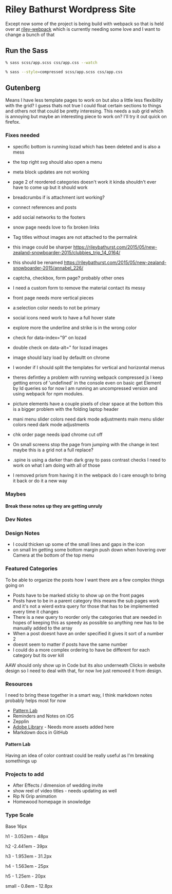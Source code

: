 # Riley Bathurst Wordpress Site

Except now some of the project is being build with webpack so that is held over at [riley-webpack](https://github.com/rileybathurst/riley-webpack) which is currently needing some love and I want to change a bunch of that

## Run the Sass

```bash
% sass scss/app.scss css/app.css --watch
```

```bash
% sass --style=compressed scss/app.scss css/app.css
```

## Gutenberg

Means I have less template pages to work on but also a little less flexibility with the grid?
I guess thats not true I could float certain sections to things and others not that could be pretty interesing.
This needs a sub grid which is annoying but maybe an interesting piece to work on?
I'll try it out quick on firefox.

### Fixes needed

- specific bottom is running lozad which has been deleted and is also a mess
- the top right svg should also open a menu
- meta block updates are not working
- page 2 of reordered categories doesn't work it kinda shouldn't ever have to come up but it should work

- breadcrumbs if is attachment isnt working?
- connect references and posts
- add social networks to the footers
- snow page needs love to fix broken links
- Tag titles without images are not attached to the permalink
- this image could be sharper https://rileybathurst.com/2015/05/new-zealand-snowboarder-2015/clubbies_trip_14_0164/
- this should be renamed https://rileybathurst.com/2015/05/new-zealand-snowboarder-2015/annabel_226/
- captcha, checkbox, form page? probably other ones
- I need a custom form to remove the material contact its messy
- front page needs more vertical pieces
- a:selection color needs to not be primary
- social icons need work to have a full hover state
- explore more the underline and strike is in the wrong color
- check for data-index="9" on lozad
- double check on data-alt=" for lozad images
- image should lazy load by defaultt on chrome
- I wonder if I should split the templates for vertical and horizontal menus
- theres defintley a problem with running webpack compressed js I keep getting errors of 'undefined' in the console even on basic get Element by Id queries so for now I am running an uncompressed version and using webpack for npm modules.
- picture elements have a couple pixels of clear space at the bottom this is a bigger problem with the folding laptop header
- mani menu slider colors need dark mode adjustments
main menu slider colors need dark mode adjustments
- chk order page needs ipad chrome cut off
- On small screens stop the page from jumping with the change in text maybe this is a grid not a full replace?
- .spine is using a darker than dark gray to pass contrast checks I need to work on what I am doing with all of those
- I removed prism from having it in the webpack do I care enough to bring it back or do it a new way

### Maybes

#### Break these notes up they are getting unruly

### Dev Notes

### Design Notes

- I could thicken up some of the small lines and gaps in the icon
- on small Im getting some bottom margin push down when hovering over Camera at the bottom of the top menu

### Featured Categories

To be able to organize the posts how I want there are a few complex things going on 
- Posts have to be marked sticky to show up on the front pages
- Posts have to be in a parent category this means the sub pages work and it's not a wierd extra query for those that has to be implemented every time it changes
- There is a new query to reorder only the categories that are needed in hopes of keeping this as speedy as possible so anything new has to be manually added to the array
- When a post doesnt have an order specified it gives it sort of a number 2
- doesnt seem to matter if posts have the same number
- I could do a more complex ordering to have be different for each category but its over kill

AAW should only show up in Code but its also underneath Clicks in website design so I need to deal with that, for now Ive just removed it from design.

### Resources

I need to bring these together in a smart way, I think markdown notes probably helps most for now

- [Pattern Lab](https://www.pattern.rileybathurst.com/?p=all)
- Reminders and Notes on iOS
- Zepplin
- [Adobe Library](https://color.adobe.com/mythemes) - Needs more assets added here
- Markdown docs in GitHub

#### Pattern Lab

Having an idea of color contrast could be really useful as I'm breaking somethings up



### Projects to add

- After Effects / dimension of wedding invite
- show reel of video titles - needs updating as well
- Rip N Grip animation
- Homewood homepage in snowledge 



### Type Scale

Base 16px

h1 - 3.052em - 48px

h2 -2.441em - 39px

h3 - 1.953em - 31.2px

h4 - 1.563em - 25px

h5 - 1.25em - 20px

small - 0.8em - 12.8px
